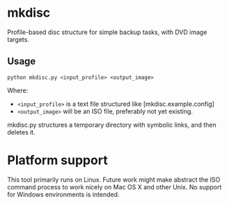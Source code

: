 # mkdisc

Profile-based disc structure for simple backup tasks, with DVD image targets.

## Usage

```shell
python mkdisc.py <input_profile> <output_image>
```

Where:

* `<input_profile>` is a text file structured like [mkdisc.example.config]
* `<output_image>` will be an ISO file, preferably not yet existing.


mkdisc.py structures a temporary directory with symbolic links, and then deletes it.

# Platform support

This tool primarily runs on Linux. Future work might make abstract the ISO command process to work nicely on Mac OS X and other Unix.
No support for Windows environments is intended.
